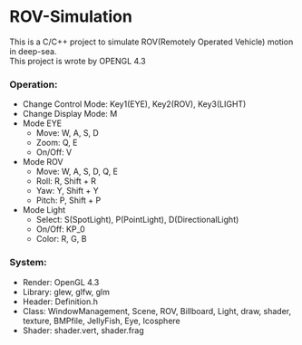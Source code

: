 # ROV-Simulation

This is a C/C++ project to simulate ROV(Remotely Operated Vehicle) motion in deep-sea.<br/>
This project is wrote by OPENGL 4.3

### Operation:
* Change Control Mode: Key1(EYE), Key2(ROV), Key3(LIGHT)
* Change Display Mode: M
* Mode EYE
  * Move: W, A, S, D				
  * Zoom: Q, E
  * On/Off: V
* Mode ROV
  * Move: W, A, S, D, Q, E
  * Roll: R, Shift + R
  * Yaw: Y, Shift + Y				
  * Pitch: P, Shift + P
* Mode Light
  * Select: S(SpotLight), P(PointLight), D(DirectionalLight)
  * On/Off: KP_0				
  * Color: R, G, B

### System:
* Render: OpenGL 4.3
* Library: glew, glfw, glm
* Header: Definition.h
* Class: WindowManagement, Scene, ROV, Billboard, Light, draw, 
          shader, texture, BMPfile, JellyFish, Eye, Icosphere
* Shader: shader.vert, shader.frag

